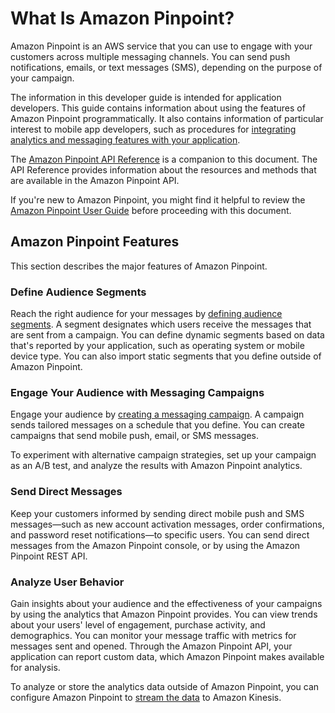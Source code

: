 # What Is Amazon Pinpoint?<a name="welcome"></a>

Amazon Pinpoint is an AWS service that you can use to engage with your customers across multiple messaging channels\. You can send push notifications, emails, or text messages \(SMS\), depending on the purpose of your campaign\.

The information in this developer guide is intended for application developers\. This guide contains information about using the features of Amazon Pinpoint programmatically\. It also contains information of particular interest to mobile app developers, such as procedures for [integrating analytics and messaging features with your application](integrate.md)\.

The [Amazon Pinpoint API Reference](https://docs.aws.amazon.com/pinpoint/latest/apireference/) is a companion to this document\. The API Reference provides information about the resources and methods that are available in the Amazon Pinpoint API\.

If you're new to Amazon Pinpoint, you might find it helpful to review the [Amazon Pinpoint User Guide](https://docs.aws.amazon.com/pinpoint/latest/userguide/) before proceeding with this document\.

## Amazon Pinpoint Features<a name="welcome-features"></a>

This section describes the major features of Amazon Pinpoint\.

### Define Audience Segments<a name="welcome-segments"></a>

Reach the right audience for your messages by [defining audience segments](segments.md)\. A segment designates which users receive the messages that are sent from a campaign\. You can define dynamic segments based on data that's reported by your application, such as operating system or mobile device type\. You can also import static segments that you define outside of Amazon Pinpoint\.

### Engage Your Audience with Messaging Campaigns<a name="welcome-campaigns"></a>

Engage your audience by [creating a messaging campaign](campaigns.md)\. A campaign sends tailored messages on a schedule that you define\. You can create campaigns that send mobile push, email, or SMS messages\.

To experiment with alternative campaign strategies, set up your campaign as an A/B test, and analyze the results with Amazon Pinpoint analytics\.

### Send Direct Messages<a name="welcome-transactional"></a>

Keep your customers informed by sending direct mobile push and SMS messages—such as new account activation messages, order confirmations, and password reset notifications—to specific users\. You can send direct messages from the Amazon Pinpoint console, or by using the Amazon Pinpoint REST API\.

### Analyze User Behavior<a name="welcome-analyze"></a>

Gain insights about your audience and the effectiveness of your campaigns by using the analytics that Amazon Pinpoint provides\. You can view trends about your users' level of engagement, purchase activity, and demographics\. You can monitor your message traffic with metrics for messages sent and opened\. Through the Amazon Pinpoint API, your application can report custom data, which Amazon Pinpoint makes available for analysis\.

To analyze or store the analytics data outside of Amazon Pinpoint, you can configure Amazon Pinpoint to [stream the data](analytics-streaming.md) to Amazon Kinesis\.